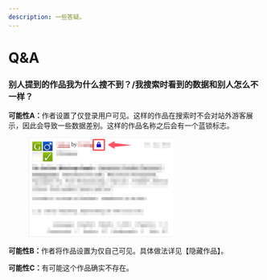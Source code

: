 ```yaml
---
description: 一些答疑。
---
```


# Q\&A

### 别人提到的作品我为什么搜不到？/我搜索时看到的数据和别人怎么不一样？

**可能性A：**&#x4F5C;者设置了仅登录用户可见。这样的作品在搜索时不会对站外游客展示，因此会导致一些数据差别。这样的作品名称之后会有一个蓝锁标志。

<figure><img src="../.gitbook/assets/adc96257116d720a609806dc82f480cd.png" alt="" width="287"><figcaption></figcaption></figure>

**可能性B：**&#x4F5C;者将作品设置为仅自己可见。具体做法详见【隐藏作品】。

**可能性C：**&#x6709;可能这个作品确实不存在。
